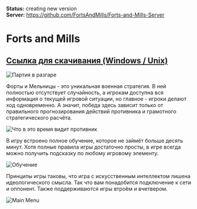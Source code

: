 **Status:** creating new version \
**Server:** https://github.com/FortsAndMills/Forts-and-Mills-Server

# Forts and Mills
## [Ссылка для скачивания (Windows / Unix)](https://sourceforge.net/projects/fortsandmills/?source=directory)
![Партия в разгаре](http://www.imageup.ru/img292/2685567/skrin1.png)

Форты и Мельницы - это уникальная военная стратегия. В ней полностью отсутствует случайность, а игрокам доступна вся информация о текущей игровой ситуации, но главное - игроки делают ход одновременно. А значит, победа здесь зависит только от правильного прогнозирования действий противника и грамотного стратегического расчёта.

![Что в это время видит противник](http://www.imageup.ru/img292/2685576/skrin2.png)

В игру встроено полное обучение, которое не займёт больше десять минут. Хотя полные правила игры достаточно просты, в игре всегда можно получить подсказку по любому игровому элементу.

![Обучение](http://www.imageup.ru/img292/2685577/screenshot-learning.png)

Принципы игры таковы, что игра с искусственным интеллектом лишена идеологического смысла. Так что вам понадобится подключение к сети и оппонент. Также поддерживаются игры втроём и вчетвером.

![Main Menu](http://www.imageup.ru/img292/2685578/screenshot-menu.png)
